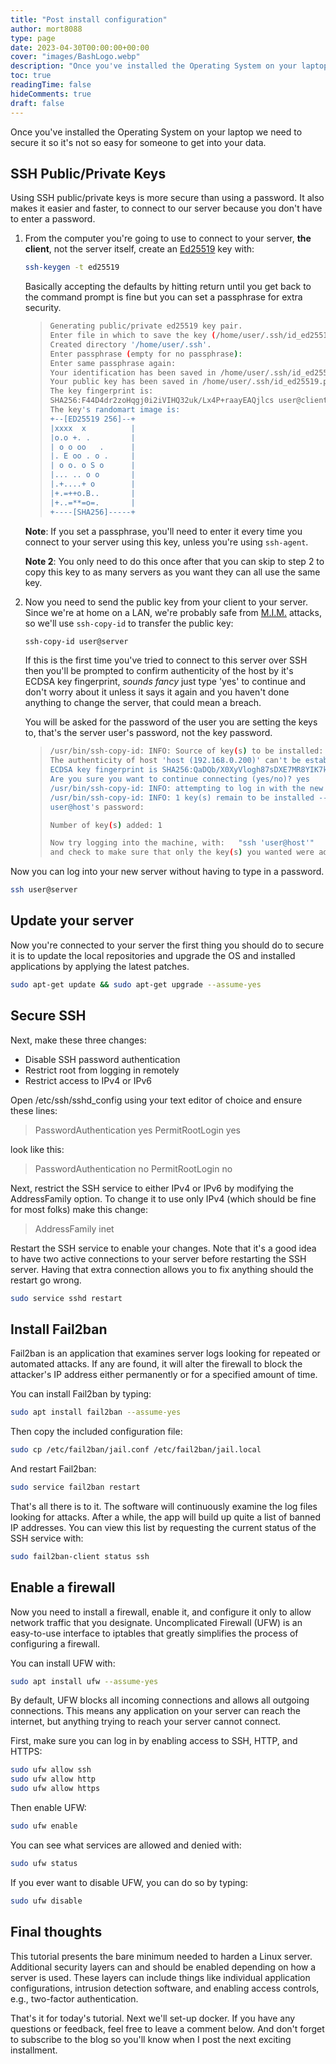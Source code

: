 ```yaml
---
title: "Post install configuration"
author: mort8088
type: page
date: 2023-04-30T00:00:00+00:00
cover: "images/BashLogo.webp"
description: "Once you've installed the Operating System on your laptop we need to secure it so it's not so easy for someone to get into your data."
toc: true
readingTime: false
hideComments: true
draft: false
---
```


Once you've installed the Operating System on your laptop we need to secure it so it's not so easy for someone to get into your data.

## SSH Public/Private Keys

Using SSH public/private keys is more secure than using a password. It also makes it easier and faster, to connect to our server because you don't have to enter a password.

1. From the computer you're going to use to connect to your server, **the client**, not the server itself, create an [Ed25519](https://linux-audit.com/using-ed25519-openssh-keys-instead-of-dsa-rsa-ecdsa/) key with:

    ``` bash
    ssh-keygen -t ed25519
    ```

    Basically accepting the defaults by hitting return until you get back to the command prompt is fine but you can set a passphrase for extra security.

    > ``` bash
    > Generating public/private ed25519 key pair.
    > Enter file in which to save the key (/home/user/.ssh/id_ed25519):
    > Created directory '/home/user/.ssh'.
    > Enter passphrase (empty for no passphrase):
    > Enter same passphrase again:
    > Your identification has been saved in /home/user/.ssh/id_ed25519.
    > Your public key has been saved in /home/user/.ssh/id_ed25519.pub.
    > The key fingerprint is:
    > SHA256:F44D4dr2zoHqgj0i2iVIHQ32uk/Lx4P+raayEAQjlcs user@client
    > The key's randomart image is:
    > +--[ED25519 256]--+
    > |xxxx  x          |
    > |o.o +. .         |
    > | o o oo   .      |
    > |. E oo . o .     |
    > | o o. o S o      |
    > |... .. o o       |
    > |.+....+ o        |
    > |+.=++o.B..       |
    > |+..=**=o=.       |
    > +----[SHA256]-----+
    > ```

    **Note**: If you set a passphrase, you'll need to enter it every time you connect to your server using this key, unless you're using `ssh-agent`.

    **Note 2**: You only need to do this once after that you can skip to step 2 to copy this key to as many servers as you want they can all use the same key.

2. Now you need to send the public key from your client to your server. Since we're at home on a LAN, we're probably safe from [M.I.M.](https://en.wikipedia.org/wiki/Man-in-the-middle_attack) attacks, so we'll use `ssh-copy-id` to transfer the public key:

    ``` bash
    ssh-copy-id user@server
    ```

    If this is the first time you've tried to connect to this server over SSH then you'll be prompted to confirm authenticity of the host by it's ECDSA key fingerprint, *sounds fancy* just type 'yes' to continue and don't worry about it unless it says it again and you haven't done anything to change the server, that could mean a breach.

    You will be asked for the password of the user you are setting the keys to, that's the server user's password, not the key password.

    > ``` bash
    > /usr/bin/ssh-copy-id: INFO: Source of key(s) to be installed: "/home/user/.ssh/id_ed25519.pub"
    > The authenticity of host 'host (192.168.0.200)' can't be established.
    > ECDSA key fingerprint is SHA256:QaDQb/X0XyVlogh87sDXE7MR8YIK7ko4wS5hXjRySJE.
    > Are you sure you want to continue connecting (yes/no)? yes
    > /usr/bin/ssh-copy-id: INFO: attempting to log in with the new key(s), to filter out any that are already installed
    > /usr/bin/ssh-copy-id: INFO: 1 key(s) remain to be installed -- if you are prompted now it is to install the new keys
    > user@host's password:
    > 
    > Number of key(s) added: 1
    > 
    > Now try logging into the machine, with:   "ssh 'user@host'"
    > and check to make sure that only the key(s) you wanted were added.
    > ```

Now you can log into your new server without having to type in a password.

``` bash
ssh user@server
```

## Update your server

Now you're connected to your server the first thing you should do to secure it is to update the local repositories and upgrade the OS and installed applications by applying the latest patches.

``` bash
sudo apt-get update && sudo apt-get upgrade --assume-yes
```

## Secure SSH

Next, make these three changes:

- Disable SSH password authentication
- Restrict root from logging in remotely
- Restrict access to IPv4 or IPv6

Open /etc/ssh/sshd_config using your text editor of choice and ensure these lines:

> PasswordAuthentication yes
> PermitRootLogin yes

look like this:

> PasswordAuthentication no
> PermitRootLogin no

Next, restrict the SSH service to either IPv4 or IPv6 by modifying the AddressFamily option. To change it to use only IPv4 (which should be fine for most folks) make this change:

> AddressFamily inet

Restart the SSH service to enable your changes. Note that it's a good idea to have two active connections to your server before restarting the SSH server. Having that extra connection allows you to fix anything should the restart go wrong.

```bash
sudo service sshd restart
```

## Install Fail2ban

Fail2ban is an application that examines server logs looking for repeated or automated attacks. If any are found, it will alter the firewall to block the attacker's IP address either permanently or for a specified amount of time.

You can install Fail2ban by typing:

```bash
sudo apt install fail2ban --assume-yes
```

Then copy the included configuration file:

```bash
sudo cp /etc/fail2ban/jail.conf /etc/fail2ban/jail.local
```

And restart Fail2ban:

```bash
sudo service fail2ban restart
```

That's all there is to it. The software will continuously examine the log files looking for attacks. After a while, the app will build up quite a list of banned IP addresses. You can view this list by requesting the current status of the SSH service with:

```bash
sudo fail2ban-client status ssh
```

## Enable a firewall

Now you need to install a firewall, enable it, and configure it only to allow network traffic that you designate. Uncomplicated Firewall (UFW) is an easy-to-use interface to iptables that greatly simplifies the process of configuring a firewall.

You can install UFW with:

```bash
sudo apt install ufw --assume-yes
```

By default, UFW blocks all incoming connections and allows all outgoing connections. This means any application on your server can reach the internet, but anything trying to reach your server cannot connect.

First, make sure you can log in by enabling access to SSH, HTTP, and HTTPS:

```bash
sudo ufw allow ssh
sudo ufw allow http
sudo ufw allow https
```

Then enable UFW:

```bash
sudo ufw enable
```

You can see what services are allowed and denied with:

```bash
sudo ufw status
```

If you ever want to disable UFW, you can do so by typing:

```bash
sudo ufw disable
```

## Final thoughts

This tutorial presents the bare minimum needed to harden a Linux server. Additional security layers can and should be enabled depending on how a server is used. These layers can include things like individual application configurations, intrusion detection software, and enabling access controls, e.g., two-factor authentication.

That's it for today's tutorial. Next we'll set-up docker. If you have any questions or feedback, feel free to leave a comment below. And don't forget to subscribe to the blog so you'll know when I post the next exciting installment.
